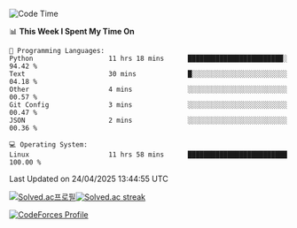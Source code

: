 
<!--START_SECTION:waka-->
![Code Time](http://img.shields.io/badge/Code%20Time-3%2C867%20hrs%2043%20mins-blue)

📊 **This Week I Spent My Time On** 

```text
💬 Programming Languages: 
Python                   11 hrs 18 mins      ████████████████████████░   94.42 % 
Text                     30 mins             █░░░░░░░░░░░░░░░░░░░░░░░░   04.18 % 
Other                    4 mins              ░░░░░░░░░░░░░░░░░░░░░░░░░   00.57 % 
Git Config               3 mins              ░░░░░░░░░░░░░░░░░░░░░░░░░   00.47 % 
JSON                     2 mins              ░░░░░░░░░░░░░░░░░░░░░░░░░   00.36 % 

💻 Operating System: 
Linux                    11 hrs 58 mins      █████████████████████████   100.00 % 
```


 Last Updated on 24/04/2025 13:44:55 UTC
<!--END_SECTION:waka-->


[![Solved.ac프로필](http://mazassumnida.wtf/api/generate_badge?boj=hckim96)](https://solved.ac/hckim96)[![Solved.ac streak](http://mazandi.herokuapp.com/api?handle=hckim96&theme=dark)](https://solved.ac/hckim96)


[![CodeForces Profile](https://cf.leed.at?id=hckim96)](https://codeforces.com/profile/hckim96)

